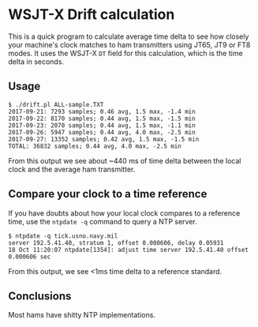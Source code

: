 # WSJT-X Drift calculation

This is a quick program to calculate average time delta to see how closely your
machine's clock matches to ham transmitters using JT65, JT9 or FT8 modes.  It
uses the WSJT-X `DT` field for this calculation, which is the time delta in
seconds.

## Usage

```
$ ./drift.pl ALL-sample.TXT
2017-09-21: 7293 samples; 0.46 avg, 1.5 max, -1.4 min
2017-09-22: 8170 samples; 0.44 avg, 1.5 max, -1.5 min
2017-09-23: 2070 samples; 0.44 avg, 1.5 max, -1.1 min
2017-09-26: 5947 samples; 0.44 avg, 4.0 max, -2.5 min
2017-09-27: 13352 samples; 0.42 avg, 1.5 max, -1.5 min
TOTAL: 36832 samples; 0.44 avg, 4.0 max, -2.5 min
```

From this output we see about ~440 ms of time delta between the local clock and
the average ham transmitter.

## Compare your clock to a time reference

If you have doubts about how your local clock compares to a reference time, use the `ntpdate -q` command to query a NTP server.

```
$ ntpdate -q tick.usno.navy.mil
server 192.5.41.40, stratum 1, offset 0.000606, delay 0.05931
18 Oct 11:20:07 ntpdate[1354]: adjust time server 192.5.41.40 offset 0.000606 sec
```

From this output, we see <1ms time delta to a reference standard.

## Conclusions

Most hams have shitty NTP implementations.

